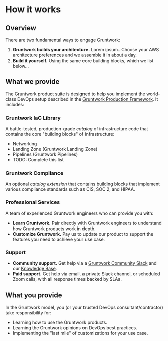 # How it works

## Overview 
There are two fundamental ways to engage Gruntwork:
  1. **Gruntwork builds your architecture.** Lorem ipsum...Choose your AWS architecture preferences and we assemble it in about a day.
  2. **Build it yourself.** Using the same core building blocks, which we list below...

## What we provide

The Gruntwork product suite is designed to help you implement the world-class DevOps setup described in the [Gruntwork Production Framework](gruntwork-production-framework). It includes:

### Gruntwork IaC Library
A battle-tested, production-grade *catalog* of infrastructure code that contains the core "building blocks" of infrastructure:
  - Networking
  - Landing Zone (Gruntwork Landing Zone)
  - Pipelines (Gruntwork Pipelines)
  - TODO: Complete this list


### Gruntwork Compliance

An optional *catalog extension* that contains building blocks that implement various compliance standards such as CIS, SOC 2, and HIPAA.

### Professional Services
A team of experienced Gruntwork engineers who can provide you with:

  - **Learn Gruntwork.** Pair directly with Gruntwork engineers to understand how Gruntwork products work in depth.
  - **Customize Gruntwork.** Pay us to update our product to support the features you need to achieve your use case.

### Support
  - **Community support.** Get help via a [Gruntwork Community Slack](#) and our [Knowledge Base](#).
  - **Paid support.** Get help via email, a private Slack channel, or scheduled Zoom calls, with all response times backed by SLAa.

## What you provide

In the Gruntwork model, you (or your trusted DevOps consultant/contractor) take responsibility for:

- Learning how to use the Gruntwork products.
- Learning the Gruntwork opinions on DevOps best practices.
- Implementing the "last mile" of customizations for your use case.